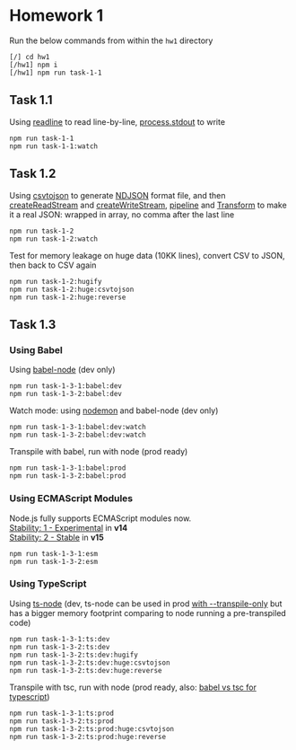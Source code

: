 # Homework 1
Run the below commands from within the `hw1` directory
```
[/] cd hw1
[/hw1] npm i
[/hw1] npm run task-1-1
```

## Task 1.1
Using [readline](https://nodejs.org/api/readline.html) to read line-by-line, [process.stdout](https://nodejs.org/api/process.html#process_process_stdout) to write
```
npm run task-1-1
npm run task-1-1:watch
```

## Task 1.2
Using [csvtojson](https://github.com/Keyang/node-csvtojson#csvtojson) to generate [NDJSON](http://ndjson.org/) format file, and then [createReadStream](https://nodejs.org/api/fs.html#fs_fs_createreadstream_path_options) and [createWriteStream](https://nodejs.org/api/fs.html#fs_fs_createwritestream_path_options), [pipeline](https://nodejs.org/api/stream.html#stream_stream_pipeline_source_transforms_destination_callback) and [Transform](https://nodejs.org/api/stream.html#stream_class_stream_transform) to make it a real JSON: wrapped in array, no comma after the last line
```
npm run task-1-2
npm run task-1-2:watch
```
Test for memory leakage on huge data (10KK lines), convert CSV to JSON, then back to CSV again
```
npm run task-1-2:hugify
npm run task-1-2:huge:csvtojson
npm run task-1-2:huge:reverse
```

## Task 1.3

### Using Babel
Using [babel-node](https://babeljs.io/docs/en/babel-node) (dev only)
```
npm run task-1-3-1:babel:dev
npm run task-1-3-2:babel:dev
```
Watch mode: using [nodemon](https://github.com/remy/nodemon#nodemon) and babel-node (dev only)
```
npm run task-1-3-1:babel:dev:watch
npm run task-1-3-2:babel:dev:watch
```
Transpile with babel, run with node (prod ready)
```
npm run task-1-3-1:babel:prod
npm run task-1-3-2:babel:prod
```

### Using ECMAScript Modules
Node.js fully supports ECMAScript modules now.
<br>[Stability: 1 - Experimental](https://nodejs.org/dist/latest-v14.x/docs/api/esm.html#esm_modules_ecmascript_modules) in **v14**
<br>[Stability: 2 - Stable](https://nodejs.org/api/esm.html#esm_modules_ecmascript_modules) in **v15**
```
npm run task-1-3-1:esm
npm run task-1-3-2:esm
```

### Using TypeScript
Using [ts-node](https://github.com/TypeStrong/ts-node#readme) (dev, ts-node can be used in prod [with --transpile-only](https://github.com/TypeStrong/ts-node/issues/104) but has a bigger memory footprint comparing to node running a pre-transpiled code)
```
npm run task-1-3-1:ts:dev
npm run task-1-3-2:ts:dev
npm run task-1-3-2:ts:dev:hugify
npm run task-1-3-2:ts:dev:huge:csvtojson
npm run task-1-3-2:ts:dev:huge:reverse
```
Transpile with tsc, run with node (prod ready, also: [babel vs tsc for typescript](https://www.typescriptlang.org/docs/handbook/babel-with-typescript.html#babel-vs-tsc-for-typescript))
```
npm run task-1-3-1:ts:prod
npm run task-1-3-2:ts:prod
npm run task-1-3-2:ts:prod:huge:csvtojson
npm run task-1-3-2:ts:prod:huge:reverse
```


